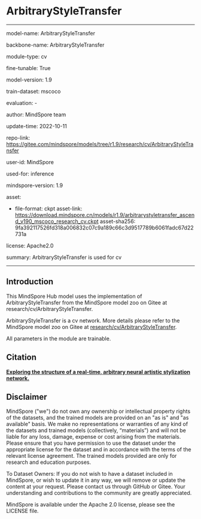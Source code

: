 # ArbitraryStyleTransfer

---

model-name: ArbitraryStyleTransfer

backbone-name: ArbitraryStyleTransfer

module-type: cv

fine-tunable: True

model-version: 1.9

train-dataset: mscoco

evaluation: -

author: MindSpore team

update-time: 2022-10-11

repo-link: <https://gitee.com/mindspore/models/tree/r1.9/research/cv/ArbitraryStyleTransfer>

user-id: MindSpore

used-for: inference

mindspore-version: 1.9

asset:

-
    file-format: ckpt
    asset-link: <https://download.mindspore.cn/models/r1.9/arbitrarystyletransfer_ascend_v190_mscoco_research_cv.ckpt>
    asset-sha256: 9fa392117526fd318a006832c07c9a189c66c3d9517789b6061fadc67d22731a

license: Apache2.0

summary: ArbitraryStyleTransfer is used for cv

---

## Introduction

This MindSpore Hub model uses the implementation of ArbitraryStyleTransfer from the MindSpore model zoo on Gitee at research/cv/ArbitraryStyleTransfer.

ArbitraryStyleTransfer is a cv network. More details please refer to the MindSpore model zoo on Gitee at [research/cv/ArbitraryStyleTransfer](https://gitee.com/mindspore/models/blob/r1.9/research/cv/ArbitraryStyleTransfer/README.md).

All parameters in the module are trainable.

## Citation

[**Exploring the structure of a real-time, arbitrary neural artistic stylization network.** ](https://arxiv.org/abs/1705.06830)

## Disclaimer

MindSpore ("we") do not own any ownership or intellectual property rights of the datasets, and the trained models are provided on an "as is" and "as available" basis. We make no representations or warranties of any kind of the datasets and trained models (collectively, “materials”) and will not be liable for any loss, damage, expense or cost arising from the materials. Please ensure that you have permission to use the dataset under the appropriate license for the dataset and in accordance with the terms of the relevant license agreement. The trained models provided are only for research and education purposes.

To Dataset Owners: If you do not wish to have a dataset included in MindSpore, or wish to update it in any way, we will remove or update the content at your request. Please contact us through GitHub or Gitee. Your understanding and contributions to the community are greatly appreciated.

MindSpore is available under the Apache 2.0 license, please see the LICENSE file.
